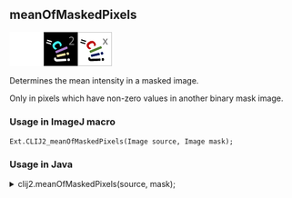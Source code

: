 ## meanOfMaskedPixels
<img src="images/mini_empty_logo.png"/><img src="images/mini_clij2_logo.png"/><img src="images/mini_clijx_logo.png"/>

Determines the mean intensity in a masked image. 

Only in pixels which have non-zero values in another binary mask image.

### Usage in ImageJ macro
```
Ext.CLIJ2_meanOfMaskedPixels(Image source, Image mask);
```


### Usage in Java
<details>
<summary>
clij2.meanOfMaskedPixels(source, mask);
</summary>
```
// init CLIJ and GPU
import net.haesleinhuepf.clij2.CLIJ2;
import net.haesleinhuepf.clij.clearcl.ClearCLBuffer;
CLIJ2 clij2 = CLIJ2.getInstance();

// get input parameters
ClearCLBuffer source = clij2.push(sourceImagePlus);
ClearCLBuffer mask = clij2.push(maskImagePlus);
```

```
// Execute operation on GPU
double resultMeanOfMaskedPixels = clij2.meanOfMaskedPixels(source, mask);
```

```
//show result
System.out.println(resultMeanOfMaskedPixels);

// cleanup memory on GPU
clij2.release(source);
clij2.release(mask);
```
</details>


### Usage in Matlab
<details>
<summary>
clij2.meanOfMaskedPixels(source, mask);
</summary>
```
% init CLIJ and GPU
clij2 = init_clatlab();

% get input parameters
source = clij2.pushMat(source_matrix);
mask = clij2.pushMat(mask_matrix);
```

```
% Execute operation on GPU
double resultMeanOfMaskedPixels = clij2.meanOfMaskedPixels(source, mask);
```

```
% show result
System.out.println(resultMeanOfMaskedPixels);

% cleanup memory on GPU
clij2.release(source);
clij2.release(mask);
```
</details>


### Usage in Icy
<details>
<summary>
clij2.meanOfMaskedPixels(source, mask);
</summary>
```
// init CLIJ and GPU
importClass(net.haesleinhuepf.clicy.CLICY);
importClass(Packages.icy.main.Icy);

clij2 = CLICY.getInstance();

// get input parameters
source_sequence = getSequence();source = clij2.pushSequence(source_sequence);
mask_sequence = getSequence();mask = clij2.pushSequence(mask_sequence);
```

```
// Execute operation on GPU
double resultMeanOfMaskedPixels = clij2.meanOfMaskedPixels(source, mask);
```

```
// show result
System.out.println(resultMeanOfMaskedPixels);

// cleanup memory on GPU
clij2.release(source);
clij2.release(mask);
```
</details>


[Back to CLIJ2 reference](https://clij.github.io/clij2-docs/reference)
[Back to CLIJ2 documentation](https://clij.github.io/clij2-docs)

[Imprint](https://clij.github.io/imprint)
